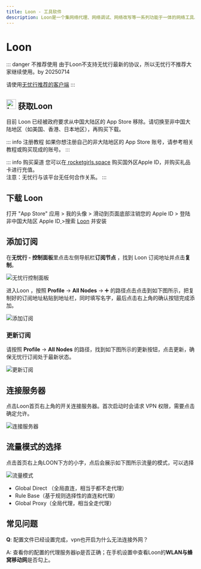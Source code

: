 ```yaml
---
title: Loon - 工具软件
description: Loon是一个集网络代理、网络调试、网络改写等一系列功能于一体的网络工具。
---
```


# Loon

::: danger 不推荐使用
由于Loon不支持无忧行最新的协议，所以无忧行不推荐大家继续使用。by 20250714

请使用[无忧行推荐的客户端](/devices/pc-mobile#1关于应该使用什么客户端)
:::

## <img src="/images/image_spaces_2FtaiByLw8cj0IZKJTlaiM_2Fuploads_2FrQykYPazvOUVLyWMmu7C_2Floon_2.png" width="26" height="26" alt="Loon图标"> 获取Loon

目前 Loon 已经被政府要求从中国大陆区的 App Store 移除。请切换至非中国大陆地区（如美国、香港、日本地区），再购买下载。

::: info 注册教程
如果你想注册自己的非大陆地区的 App Store 账号，请参考相关教程或购买现成的账号。
:::

::: info 购买渠道
您可以在[ rocketgirls.space](https://www.rocketgirls.space/) 购买国外区Apple ID，并购买礼品卡进行充值。\
注意：无忧行与该平台无任何合作关系。
:::

## 下载 Loon

打开 "App Store" 应用 > 我的头像 > 滑动到页面底部注销您的 Apple ID > 登陆非中国大陆区 Apple ID[ ](https://apps.apple.com/us/app/quantumult-x/id1443988620)>搜索 [Loon](https://apps.apple.com/us/app/loon/id1373567447) 并安装

## 添加订阅

在**无忧行 - 控制面板**里点击左侧导航栏**订阅节点**  ，找到 Loon 订阅地址并点击**复制**。

<img src="/images/image_spaces_2FtaiByLw8cj0IZKJTlaiM_2Fuploads_2FepWbFG2WzCAPvzzriSLX_2Fimage_3.png" alt="无忧行控制面板">

进入Loon ，按照 **Profile** -> **All Nodes** -> :heavy_plus_sign:  的路径点击点击到如下图所示，把复制好的订阅地址粘贴到地址栏，同时填写名字，最后点击右上角的确认按钮完成添加。

<img src="/images/image_spaces_2FtaiByLw8cj0IZKJTlaiM_2Fuploads_2FEYFUwKu3KY9d1JL8NVE2_2Fimage_1.png" alt="添加订阅">

### 更新订阅

请按照 **Profile** -> **All Nodes** 的路径，找到如下图所示的更新按钮，点击更新，确保无忧行订阅处于最新状态。

<img src="/images/image_spaces_2FtaiByLw8cj0IZKJTlaiM_2Fuploads_2FIhCrOe98FALWFYmAurzq_2Fimage_2.png" alt="更新订阅">

## **连接服务器**

点击Loon首页右上角的开关连接服务器。首次启动时会请求 VPN 权限，需要点击确定允许。

<img src="/images/image_spaces_2FtaiByLw8cj0IZKJTlaiM_2Fuploads_2FxLdRMzAXNoPRs46OFvAY_2Fimage_3.png" alt="连接服务器">

## 流量模式的选择

点击首页右上角LOON下方的小字，点后会展示如下图所示流量的模式，可以选择

<img src="/images/image_spaces_2FtaiByLw8cj0IZKJTlaiM_2Fuploads_2FpJrQaTyQ0miteU5xrNGH_2Fimage_1.png" alt="流量模式">

* Global Direct （全局直连，相当于都不走代理）
* Rule Base（基于规则选择性的直连和代理）
* Global Proxy（全局代理，相当全走代理）

## 常见问题

**Q**: 配置文件已经设置完成，vpn也开启为什么无法连接外网？

A: 查看你的配置的代理服务器ip是否正确；在手机设置中查看Loon的**WLAN与蜂窝移动网**是否勾上。

